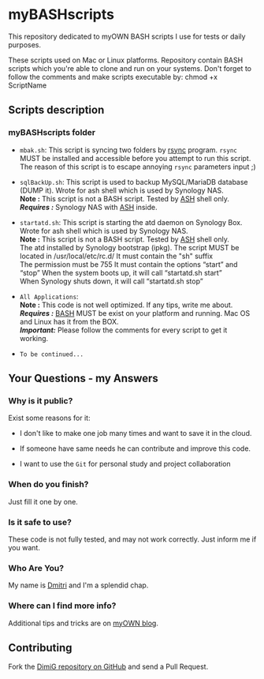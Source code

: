 myBASHscripts
================
This repository dedicated to myOWN BASH scripts I use for tests or daily purposes.

These scripts used on Mac or Linux platforms.
Repository contain BASH scripts which you're able to clone and run on your systems.
Don't forget to follow the comments and make scripts executable by: chmod +x ScriptName

Scripts description
-------------------

### myBASHscripts folder

* `mbak.sh`: This script is syncing two folders by [rsync][rsync] program. `rsync` MUST be installed and accessible before you attempt to run this script.<br>
   The reason of this script is to escape annoying `rsync` parameters input ;)

* `sqlBackUp.sh`: This script is used to backup MySQL/MariaDB database (DUMP it). Wrote for ash shell which is used by Synology NAS.<br>
   **Note :** This script is not a BASH script. Tested by [ASH][ash] shell only.<br>
   ***Requires :*** Synology NAS with [ASH][ash] inside.

* `startatd.sh`: This script is starting the atd daemon on Synology Box. Wrote for ash shell which is used by Synology NAS.<br>
   **Note :** This script is not a BASH script. Tested by [ASH][ash] shell only.<br>
   The atd installed by Synology bootstrap (ipkg). The script MUST be located in /usr/local/etc/rc.d/ It must contain the "sh" suffix<br>
   The permission must be 755 It must contain the options “start” and “stop” When the system boots up, it will call “startatd.sh start”<br>
   When Synology shuts down, it will call “startatd.sh stop”

* `All Applications`:<br>
   **Note :** This code is not well optimized. If any tips, write me about.<br>
   ***Requires :*** [BASH][bash] MUST be exist on your platform and running. Mac OS and Linux has it from the BOX.<br>
   ***Important:*** Please follow the comments for every script to get it working.
   
* `To be continued...`

Your Questions - my Answers
---------------------------

### Why is it public?

Exist some reasons for it:

* I don't like to make one job many times and want to save it in the cloud.

* If someone have same needs he can contribute and improve this code.

* I want to use the `Git` for personal study and project collaboration

### When do you finish?

Just fill it one by one.

### Is it safe to use?

These code is not fully tested, and may not work correctly. Just inform me if you want.

### Who Are You?

My name is [Dmitri][dimig] and I'm a splendid chap.

### Where can I find more info?

Additional tips and tricks are on [myOWN blog][homepage].

Contributing
------------

Fork the [DimiG repository on GitHub](https://github.com/dimig) and
send a Pull Request.

[homepage]:http://dimig.blogspot.com
[dimig]:http://dimig.blogspot.com
[rsync]:http://rsync.samba.org
[bash]:http://www.gnu.org/software/bash
[ash]:http://en.wikipedia.org/wiki/Almquist_shell

